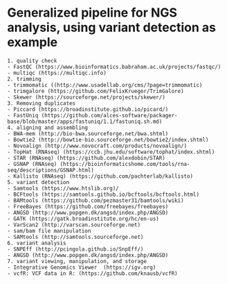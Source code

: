 # Generalized pipeline for NGS analysis, using variant detection as example
    1. quality check
	- FastQC (https://www.bioinformatics.babraham.ac.uk/projects/fastqc/)
	- multiqc (https://multiqc.info)
    2. trimming
	- trimmomatic ((http://www.usadellab.org/cms/?page=trimmomatic)
	- trimgalore (https://github.com/FelixKrueger/TrimGalore)
	- Skewer (https://sourceforge.net/projects/skewer/)
    3. Removing duplicates
	- Piccard (https://broadinstitute.github.io/picard/)
	- FastUniq (https://github.com/alces-software/packager-base/blob/master/apps/fastuniq/1.1/fastuniq.sh.md)
    4. aligning and assembling
	- BWA-mem (http://bio-bwa.sourceforge.net/bwa.shtml)
	- Bowtie2 (http://bowtie-bio.sourceforge.net/bowtie2/index.shtml)
	- Novoalign (http://www.novocraft.com/products/novoalign/)
	- TopHat (RNAseq) (https://ccb.jhu.edu/software/tophat/index.shtml)
	- STAR (RNAseq) (https://github.com/alexdobin/STAR)
	- GSNAP (RNAseq) (https://bioinformaticshome.com/tools/rna-seq/descriptions/GSNAP.html)
	- Kallisto (RNAseq) (https://github.com/pachterlab/kallisto)
    5. variant detection
	- Samtools (https://www.htslib.org)/
	- BCFtools (https://samtools.github.io/bcftools/bcftools.html)
	- BAMtools (https://github.com/pezmaster31/bamtools/wiki)
	- FreeBayes (https://github.com/freebayes/freebayes)
	- ANGSD (http://www.popgen.dk/angsd/index.php/ANGSD)
	- GATK (https://gatk.broadinstitute.org/hc/en-us)
	- VarScan2 (http://varscan.sourceforge.net)
	- sam/bam file manipulation
	- SAMtools (http://samtools.sourceforge.net)
    6. variant analysis
	- SNPEff (http://pcingola.github.io/SnpEff/)
	- ANGSD (http://www.popgen.dk/angsd/index.php/ANGSD)
    7. variant viewing, manipulation, and storage
	- Integrative Genomics Viewer  (https://igv.org)
	- vcfR: VCF data in R: (https://github.com/knausb/vcfR)
